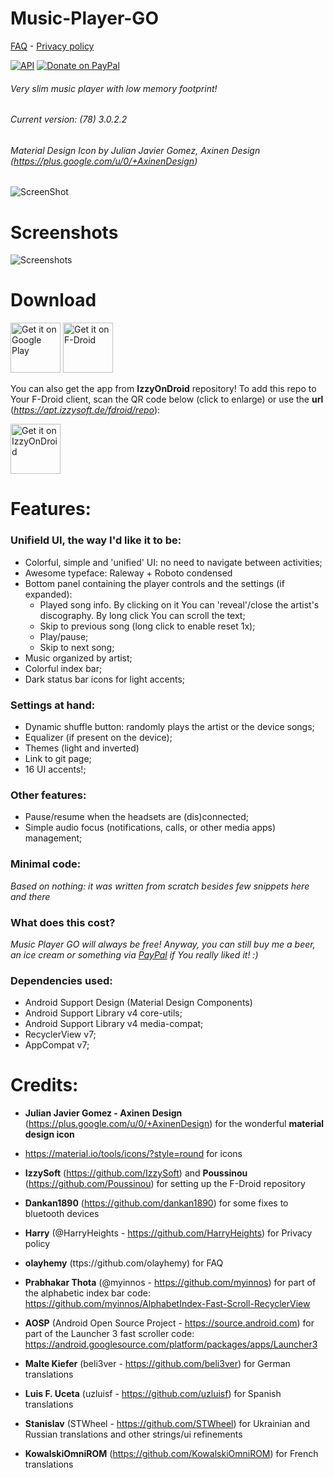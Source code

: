# Music-Player-GO

[FAQ](https://github.com/enricocid/Music-Player-GO/blob/master/FAQ.md) -  [Privacy policy](https://github.com/enricocid/Music-Player-GO/blob/master/Privacy.md)

[![API](https://img.shields.io/badge/API-21%2B-blue.svg?style=flat-square)](https://android-arsenal.com/api?level=21) [![Donate on PayPal](https://img.shields.io/badge/PayPal-Donate%20Now-brightgreen.svg)](https://paypal.me/enricocid)

###### Very slim music player with low memory footprint!
###### Current version: (78) 3.0.2.2
###### Material Design Icon by Julian Javier Gomez, Axinen Design (https://plus.google.com/u/0/+AxinenDesign)


![ScreenShot](https://raw.githubusercontent.com/enricocid/Music-Player-GO/master/icon2.png) 


# Screenshots

![Screenshots](https://raw.githubusercontent.com/enricocid/Music-Player-GO/master/screenshots_v3_1.png) 


# Download

[<img alt="Get it on Google Play" height="80" src="https://play.google.com/intl/en_us/badges/images/generic/en_badge_web_generic.png">](https://play.google.com/store/apps/details?id=com.iven.musicplayergo)
[<img alt="Get it on F-Droid" height="80" src="https://f-droid.org/badge/get-it-on.png">](https://f-droid.org/repository/browse/?fdid=com.iven.musicplayergo)

You can also get the app from **IzzyOnDroid** repository! To add this repo to Your F-Droid client, scan the QR code below (click to enlarge) or use the **url** (*https://apt.izzysoft.de/fdroid/repo*):

[<img alt="Get it on IzzyOnDroid" height=80 src="https://apt.izzysoft.de/shared/images/fdroid_repo_qr.png">](https://apt.izzysoft.de/shared/images/fdroid_repo_qr.png)


# Features:

### Unifield UI, the way I'd like it to be:

- Colorful, simple and 'unified' UI: no need to navigate between activities;
- Awesome typeface: Raleway + Roboto condensed
- Bottom panel containing the player controls and the settings (if expanded):
  - Played song info. By clicking on it You can 'reveal'/close the artist's discography. By long click You can scroll the text;
  - Skip to previous song (long click to enable reset 1x);
  - Play/pause;
  - Skip to next song;
- Music organized by artist;
- Colorful index bar;
- Dark status bar icons for light accents;

### Settings at hand: 

- Dynamic shuffle button: randomly plays the artist or the
    device songs;
- Equalizer (if present on the device);
- Themes (light and inverted)
- Link to git page;
- 16 UI accents!;


### Other features: 

- Pause/resume when the headsets are (dis)connected;
- Simple audio focus (notifications, calls, or other media apps) management;


### Minimal code:

*Based on nothing: it was written from scratch besides few snippets here and there*

### What does this cost?
*Music Player GO will always be free! Anyway, you can still buy me a beer, an ice cream or something via [PayPal](https://www.paypal.me/enricocid) if You really liked it! :)*

### Dependencies used: 

  - Android Support Design (Material Design Components)
  - Android Support Library v4 core-utils;
  - Android Support Library v4 media-compat;
  - RecyclerView v7;
  - AppCompat v7;


# Credits:

- **Julian Javier Gomez - Axinen Design** (https://plus.google.com/u/0/+AxinenDesign) for the wonderful **material design icon**

- https://material.io/tools/icons/?style=round for icons

- **IzzySoft** (https://github.com/IzzySoft) and **Poussinou** (https://github.com/Poussinou) for setting up the F-Droid repository

- **Dankan1890** (https://github.com/dankan1890) for some fixes to bluetooth devices

- **Harry** (@HarryHeights - https://github.com/HarryHeights) for Privacy policy

- **olayhemy** (ttps://github.com/olayhemy) for FAQ

- **Prabhakar Thota** (@myinnos - https://github.com/myinnos) for part of the alphabetic index bar code:
https://github.com/myinnos/AlphabetIndex-Fast-Scroll-RecyclerView

- **AOSP** (Android Open Source Project - https://source.android.com) for part of the Launcher 3 fast scroller code:
https://android.googlesource.com/platform/packages/apps/Launcher3

- **Malte Kiefer** (beli3ver - https://github.com/beli3ver) for German translations

- **Luis F. Uceta** (uzluisf - https://github.com/uzluisf) for Spanish translations

- **Stanislav** (STWheel - https://github.com/STWheel) for Ukrainian and Russian translations and other strings/ui refinements

- **KowalskiOmniROM** (https://github.com/KowalskiOmniROM) for French translations 
